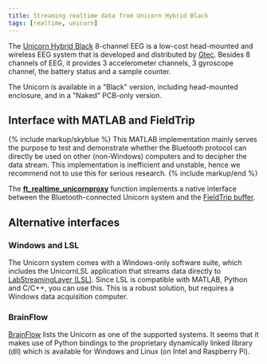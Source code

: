 ```yaml
---
title: Streaming realtime data from Unicorn Hybrid Black
tags: [realtime, unicorn]
---
```


The [Unicorn Hybrid Black](https://www.unicorn-bi.com) 8-channel EEG is a low-cost head-mounted and wireless EEG system that is developed and distributed by [Gtec](https://www.gtec.at). Besides 8 channels of EEG, it provides 3 accelerometer channels, 3 gyroscope channel, the battery status and a sample counter.

The Unicorn is available in a "Black" version, including head-mounted enclosure, and in a "Naked" PCB-only version.

## Interface with MATLAB and FieldTrip

{% include markup/skyblue %}
This MATLAB implementation mainly serves the purpose to test and demonstrate whether the Bluetooth protocol can directly be used on other (non-Windows) computers and to decipher the data stream. This implementation is inefficient and unstable, hence we recommend not to use this for serious research.
{% include markup/end %}

The **[ft_realtime_unicornproxy](/reference/realtime/example/ft_realtime_unicornproxy)** function implements a native interface between the Bluetooth-connected Unicorn system and the [FieldTrip buffer](/development/realtime/buffer).

## Alternative interfaces

### Windows and LSL

The Unicorn system comes with a Windows-only software suite, which includes the UnicornLSL application that streams data directly to [LabStreamingLayer (LSL)](https://labstreaminglayer.readthedocs.io). Since LSL is compatible with MATLAB, Python and C/C++, you can use this. This is a robust solution, but requires a Windows data acquisition computer.

### BrainFlow

[BrainFlow](https://brainflow.readthedocs.io/en/stable/SupportedBoards.html) lists the Unicorn as one of the supported systems. It seems that it makes use of Python bindings to the proprietary dynamically linked library (dll) which is available for Windows and Linux (on Intel and Raspberry Pi).  
